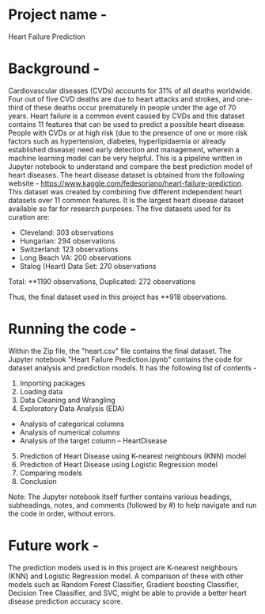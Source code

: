 # Project name - 

Heart Failure Prediction 

# Background - 

Cardiovascular diseases (CVDs) accounts for 31% of all deaths worldwide. Four out of five CVD deaths are due to heart attacks and strokes, and one-third of these deaths occur prematurely in people under the age of 70 years. Heart failure is a common event caused by CVDs and this dataset contains 11 features that can be used to predict a possible heart disease. People with CVDs or at high risk (due to the presence of one or more risk factors such as hypertension, diabetes, hyperlipidaemia or already established disease) need early detection and management, wherein a machine learning model can be very helpful. 
This is a pipeline written in Jupyter notebook to understand and compare the best prediction model of heart diseases. The heart disease dataset is obtained from the following website - https://www.kaggle.com/fedesoriano/heart-failure-prediction. This dataset was created by combining five different independent heart datasets over 11 common features. It is the largest heart disease dataset available so far for research purposes. The five datasets used for its curation are:
- Cleveland: 303 observations
- Hungarian: 294 observations
- Switzerland: 123 observations
- Long Beach VA: 200 observations
- Stalog (Heart) Data Set: 270 observations

Total: **1190 observations, Duplicated: 272 observations

Thus, the final dataset used in this project has **918 observations. 

# Running the code - 

Within the Zip file, the "heart.csv" file contains the final dataset. 
The Jupyter notebook "Heart Failure Prediction.ipynb" contains the code for dataset analysis and prediction models. It has the following list of contents - 

1. Importing packages
2. Loading data
3. Data Cleaning and Wrangling
4. Exploratory Data Analysis (EDA)
  - Analysis of categorical columns
  - Analysis of numerical columns
  - Analysis of the target column – HeartDisease
5. Prediction of Heart Disease using K-nearest neighbours (KNN) model
6. Prediction of Heart Disease using Logistic Regression model
7. Comparing models
8. Conclusion 

Note: The Jupyter notebook itself further contains various headings, subheadings, notes, and comments (followed by #) to help navigate and run the code in order, without errors. 


# Future work - 

The prediction models used is in this project are K-nearest neighbours (KNN) and Logistic Regression model. A comparison of these with other models such as Random Forest Classifier, Gradient boosting Classifier, Decision Tree Classifier, and SVC, might be able to provide a better heart disease prediction accuracy score. 

